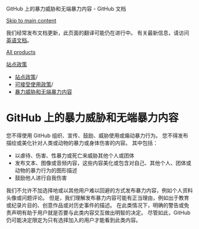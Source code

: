 GitHub 上的暴力威胁和无端暴力内容 - GitHub 文档

[Skip to main content](#main-content)

我们经常发布文档更新，此页面的翻译可能仍在进行中。 有关最新信息，请访问[英语文档](/en)。

[All products](/zh)

[站点政策](/zh/site-policy)

* [站点政策](/zh/site-policy)/
* [可接受使用政策](/zh/site-policy/acceptable-use-policies)/
* [暴力威胁和无端暴力内容](/zh/site-policy/acceptable-use-policies/github-threats-of-violence-and-gratuitously-violent-content)

GitHub 上的暴力威胁和无端暴力内容
==========

您不得使用 GitHub 组织、宣传、鼓励、威胁使用或煽动暴力行为。 您不得发布描绘或美化针对人类或动物的暴力或身体伤害的内容。 其中包括：

* 以虐待、伤害、性暴力或死亡来威胁其他个人或团体
* 发布文本、图像或音频内容，这些内容美化或包含对自己、其他个人、团体或动物的暴力行为的图形描述
* 鼓励他人进行自我伤害

我们不允许不加选择地或以其他用户难以回避的方式发布暴力内容，例如个人资料头像或问题评论。 但是，我们理解发布暴力内容可能有正当理由，例如出于教育或纪录片目的、创意作品或对历史事件的描述。 在此类情况下，明确的警告或免责声明有助于用户就是否要与此类内容交互做出明智的决定。 尽管如此，GitHub 仍可能决定限定为只有选择加入的用户才能看到此类内容。
